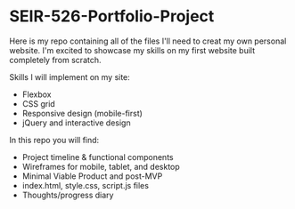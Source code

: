 # SEIR-526-Portfolio-Project

Here is my repo containing all of the files I'll need to creat my own personal website. I'm excited to showcase my skills on my first website built completely from scratch.

Skills I will implement on my site:
- Flexbox
- CSS grid
- Responsive design (mobile-first)
- jQuery and interactive design

In this repo you will find:
- Project timeline & functional components
- Wireframes for mobile, tablet, and desktop
- Minimal Viable Product and post-MVP
- index.html, style.css, script.js files
- Thoughts/progress diary

